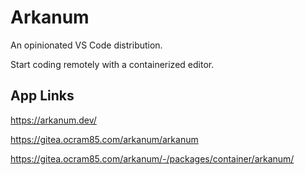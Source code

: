 # Arkanum

An opinionated VS Code distribution.

Start coding remotely with a containerized editor.

## App Links

<https://arkanum.dev/>

<https://gitea.ocram85.com/arkanum/arkanum>

<https://gitea.ocram85.com/arkanum/-/packages/container/arkanum/>

